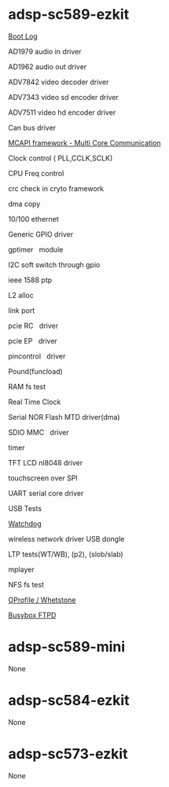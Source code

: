 adsp-sc589-ezkit
=================

[Boot Log](https://src.timesys.com/services/analog-devices/analog-devices-yocto-bsp-porting/meta-adi/tree/manifest/tests/adsp-sc589-ezkit/BOOTLOG.md)

AD1979 audio in driver

AD1962 audio out driver

ADV7842 video decoder driver

ADV7343 video sd encoder driver

ADV7511 video hd encoder driver

Can bus driver

[MCAPI framework - Multi Core Communication](https://src.timesys.com/services/analog-devices/analog-devices-yocto-bsp-porting/meta-adi/tree/manifest/tests/adsp-sc589-ezkit/MCC.md)

Clock control ( PLL,CCLK,SCLK)

CPU Freq control

crc check in cryto framework

dma copy

10/100 ethernet

Generic GPIO driver

gptimer   module

I2C soft switch through gpio

ieee 1588 ptp

L2 alloc

link port

pcie RC   driver

pcie EP   driver

pincontrol   driver

Pound(funcload)

RAM fs test

Real Time Clock

Serial NOR Flash MTD driver(dma)

SDIO MMC   driver

timer

TFT LCD nl8048 driver

touchscreen over SPI

UART serial core driver

USB Tests

[Watchdog](https://src.timesys.com/services/analog-devices/analog-devices-yocto-bsp-porting/meta-adi/tree/manifest/tests/adsp-sc589-ezkit/WATCHDOG.md)

wireless network driver USB dongle

LTP tests(WT/WB), (p2), (slob/slab)

mplayer

NFS fs test 

[OProfile / Whetstone](https://src.timesys.com/services/analog-devices/analog-devices-yocto-bsp-porting/meta-adi/tree/manifest/tests/adsp-sc589-ezkit/OPROFILE.md)

[Busybox FTPD](https://src.timesys.com/services/analog-devices/analog-devices-yocto-bsp-porting/meta-adi/tree/manifest/tests/adsp-sc589-ezkit/BUSYBOX_FTPD.md)


adsp-sc589-mini
=================
None

adsp-sc584-ezkit
=================
None

adsp-sc573-ezkit
=================
None